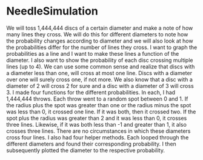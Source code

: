 # NeedleSimulation
We will toss 1,444,444 discs of a certain diameter and make a note of how many lines they cross. We will do this for different diameters to note how the probability changes according to diameter and we will also look at how the probabilities differ for the number of lines they cross. 
I want to graph the probabilities as a line and I want to make these lines a function of the diameter. I also want to show the probability of each disc crossing multiple lines (up to 4). We can use some common sense and realize that discs with a diameter less than one, will cross at most one line. Discs with a diameter over one will surely cross one, if not more. We also know that a disc with a diameter of 2 will cross 2 for sure and a disc with a diameter of 3 will cross 3. 
I made four functions for the different probabilities. In each, I had 1,444,444 throws. Each throw went to a random spot between 0 and 1. If the radius plus the spot was greater than one or the radius minus the spot was less than 0, it crossed one line. If it was both, then it crossed two. If the spot plus the radius was greater than 2 and it was less than 0, it crosses three lines. Likewise, if it was both less than -1 and greater than 1, it also crosses three lines. There are no circumstances in which these diameters cross four lines. 
I also had four helper methods. Each looped through the different diameters and found their corresponding probability. I then subsequently plotted the diameter to the respective probability. 
